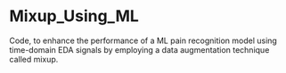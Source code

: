 # Mixup_Using_ML
Code, to enhance the performance of a ML pain recognition model using time-domain EDA signals by employing a data augmentation technique called mixup. 
